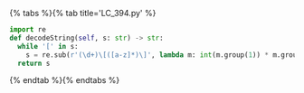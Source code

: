 {% tabs %}{% tab title='LC_394.py' %}

```py
import re
def decodeString(self, s: str) -> str:
  while '[' in s:
    s = re.sub(r'(\d+)\[([a-z]*)\]', lambda m: int(m.group(1)) * m.group(2), s)
  return s
```

{% endtab %}{% endtabs %}
